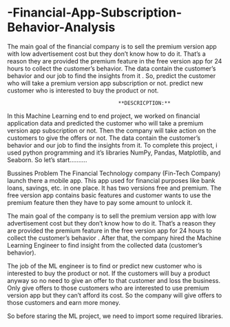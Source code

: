 # -Financial-App-Subscription-Behavior-Analysis
The main goal of the financial company is to sell the premium version app with low advertisement cost but they don’t know how to do it. That’s a reason they are provided the premium feature in the free version app for 24 hours to collect the customer’s behavior. The data contain the customer’s behavior and our job to find the insights from it . So, predict the customer who will take a premium version app subscription or not. predict new customer who is interested to buy the product or not.

                                        **DESCRICPTION:**

In this Machine Learning end to end project, we  worked on financial application data and predicted the customer who will
take a premium version app subscription or not. Then the company will take action on the customers to give the offers or not.
The data contain the customer’s behavior and our job to find the insights from it. To complete this project,
i used python programming and it’s libraries NumPy, Pandas, Matplotlib, and Seaborn. So let’s start……….


Bussines Problem
The Financial Technology company (Fin-Tech Company) launch there a mobile app. This app used for financial purposes like 
bank loans, savings, etc. in one place. It has two versions free and premium. The free version app contains basic features
and customer wants to use the premium feature then they have to pay some amount to unlock it.

The main goal of the company is to sell the premium version app with low advertisement cost but they don’t know how to do it.
That’s a reason they are provided the premium feature in the free version app for 24 hours to collect the customer’s behavior
. After that, the company hired the Machine Learning Engineer to find insight from the collected data (customer’s behavior).

The job of the ML engineer is to find or predict new customer who is interested to buy the product or not. If the customers 
will buy a product anyway so no need to give an offer to that customer and loss the business. Only give offers to those 
customers who are interested to use premium version app but they can’t afford its cost. So the company will give offers to 
those customers and earn more money.

So before staring the ML project, we need to import some required libraries.
